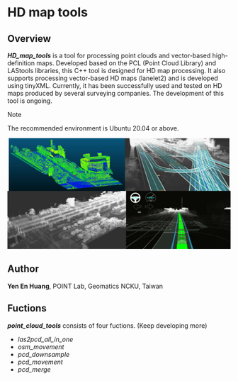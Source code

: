 # HD map tools

## Overview

***HD_map_tools*** is a tool for processing point clouds and vector-based high-definition maps. Developed based on the PCL (Point Cloud Library) and LAStools libraries, this C++ tool is designed for HD map processing. It also supports processing vector-based HD maps (lanelet2) and is developed using tinyXML. Currently, it has been successfully used and tested on HD maps produced by several surveying companies. The development of this tool is ongoing.

> [!NOTE]  
> The recommended environment is Ubuntu 20.04 or above.

![hd_map_diagram](./imgs/hd_map_diagram.svg)

## Author

**Yen En Huang**, POINT Lab, Geomatics NCKU, Taiwan

## Fuctions

***point_cloud_tools*** consists of four fuctions. (Keep developing more)

* *las2pcd_all_in_one*
* *osm_movement*
* *pcd_downsample*
* *pcd_movement*
* *pcd_merge*

